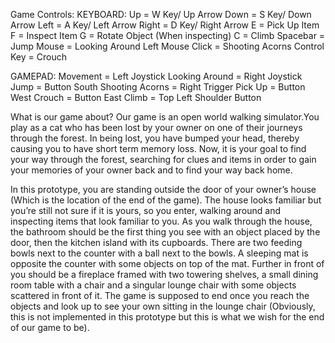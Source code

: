 Game Controls:
KEYBOARD:
Up = W Key/ Up Arrow
Down = S Key/ Down Arrow
Left = A Key/ Left Arrow
Right = D Key/ Right Arrow
E = Pick Up Item
F = Inspect Item
G = Rotate Object (When inspecting)
C = Climb 
Spacebar = Jump
Mouse = Looking Around
Left Mouse Click = Shooting Acorns
Control Key = Crouch

GAMEPAD:
Movement = Left Joystick
Looking Around = Right Joystick
Jump = Button South
Shooting Acorns = Right Trigger
Pick Up = Button West
Crouch = Button East
Climb = Top Left Shoulder Button

What is our game about?
Our game is an open world walking simulator.You play as a cat who has been lost by your owner on one of their journeys through the forest. 
In being lost, you have bumped your head, thereby causing you to have short term memory loss. 
Now, it is your goal to find your way through the forest, searching for clues and items in order to gain your memories of your owner back and to find your way back home. 

In this prototype, you are standing outside the door of your owner’s house (Which is the location of the end of the game). 
The house looks familiar but you’re still not sure if it is yours, so you enter, walking around and inspecting items that look familiar to you. 
As you walk through the house, the bathroom should be the first thing you see with an object placed by the door, then the kitchen island with its cupboards. 
There are two feeding bowls next to the counter with a ball next to the bowls. 
A sleeping mat is opposite the counter with some objects on top of the mat. 
Further in front of you should be a fireplace framed with two towering shelves, a small dining room table with a chair and a singular lounge chair with some objects scattered in front of it. 
The game is supposed to end once you reach the objects and look up to see your own sitting in the lounge chair (Obviously, this is not implemented in this prototype but this is what we wish for the end of our game to be).
